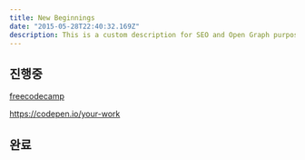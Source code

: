 ```yaml
---
title: New Beginnings
date: "2015-05-28T22:40:32.169Z"
description: This is a custom description for SEO and Open Graph purposes, rather than the default generated excerpt. Simply add a description field to the frontmatter.
---
```



## 진행중

[freecodecamp](https://www.freecodecamp.org/learn/)

https://codepen.io/your-work

## 완료
